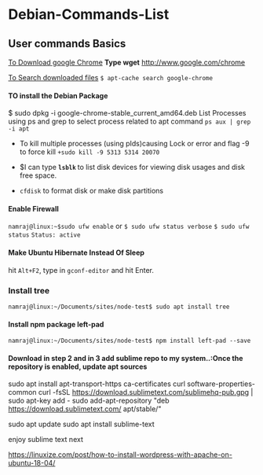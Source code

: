 # Debian-Commands-List
## User commands Basics

 [To Download google Chrome](http://www.google.com/chrome)
 **Type wget** http://www.google.com/chrome

<u>To Search downloaded files</u> 
`$ apt-cache search google-chrome`

#### TO install the Debian Package
  $ sudo dpkg -i google-chrome-stable_current_amd64.deb 
 List Processes using ps and grep to select process related to apt command
 `ps aux | grep -i apt` 
 
 * To kill multiple processes (using pIds)causing Lock or error and flag -9 to force kill
 `+sudo kill -9 5313 5314 20070`
 
 * $I can type <b> `lsblk` </b> to list disk devices for viewing disk usages and disk free space.
  + `cfdisk` to format disk or make disk partitions

#### Enable Firewall
`namraj@linux:~$sudo ufw enable`
 or
`$ sudo ufw status verbose`
`$ sudo ufw status`
`Status: active`

#### Make Ubuntu Hibernate Instead Of Sleep

hit `Alt+F2`, type in `gconf-editor` and hit Enter.

### Install tree
`namraj@linux:~/Documents/sites/node-test$ sudo apt install tree`
#### Install npm package left-pad
`namraj@linux:~/Documents/sites/node-test$ npm install left-pad --save`


#### Download in step 2 and in 3 add sublime repo to my system..:Once the repository is enabled, update apt sources

sudo apt install apt-transport-https ca-certificates curl software-properties-common
curl -fsSL https://download.sublimetext.com/sublimehq-pub.gpg | sudo apt-key add -
sudo add-apt-repository "deb https://download.sublimetext.com/ apt/stable/"

sudo apt update
sudo apt install sublime-text

enjoy sublime text 
next

https://linuxize.com/post/how-to-install-wordpress-with-apache-on-ubuntu-18-04/

  
   

